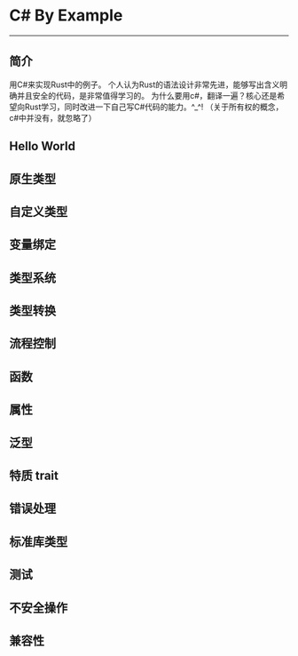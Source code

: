 # C# By Example

---
## 简介
用C#来实现Rust中的例子。
个人认为Rust的语法设计非常先进，能够写出含义明确并且安全的代码，是非常值得学习的。
为什么要用c#，翻译一遍？核心还是希望向Rust学习，同时改进一下自己写C#代码的能力。^_^!
（关于所有权的概念，c#中并没有，就忽略了）

## Hello World
## 原生类型
## 自定义类型
## 变量绑定
## 类型系统
## 类型转换
## 流程控制
## 函数
## 属性
## 泛型
## 特质 trait
## 错误处理
## 标准库类型
## 测试
## 不安全操作
## 兼容性